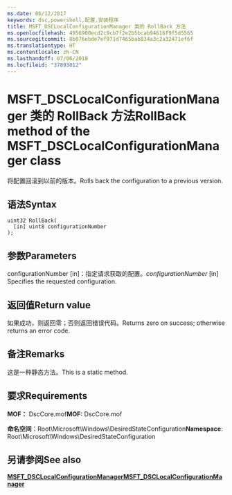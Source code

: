 ```yaml
---
ms.date: 06/12/2017
keywords: dsc,powershell,配置,安装程序
title: MSFT_DSCLocalConfigurationManager 类的 RollBack 方法
ms.openlocfilehash: 4956900ecd2c9cb7f2e2b5bcab94616f9f5d5565
ms.sourcegitcommit: 8b076ebde7ef971d7465bab834a3c2a32471ef6f
ms.translationtype: HT
ms.contentlocale: zh-CN
ms.lasthandoff: 07/06/2018
ms.locfileid: "37893012"
---
```

# <a name="rollback-method-of-the-msftdsclocalconfigurationmanager-class"></a><span data-ttu-id="0557b-103">MSFT_DSCLocalConfigurationManager 类的 RollBack 方法</span><span class="sxs-lookup"><span data-stu-id="0557b-103">RollBack method of the MSFT_DSCLocalConfigurationManager class</span></span>

<span data-ttu-id="0557b-104">将配置回滚到以前的版本。</span><span class="sxs-lookup"><span data-stu-id="0557b-104">Rolls back the configuration to a previous version.</span></span>

## <a name="syntax"></a><span data-ttu-id="0557b-105">语法</span><span class="sxs-lookup"><span data-stu-id="0557b-105">Syntax</span></span>

```mof
uint32 RollBack(
  [in] uint8 configurationNumber
);
```

## <a name="parameters"></a><span data-ttu-id="0557b-106">参数</span><span class="sxs-lookup"><span data-stu-id="0557b-106">Parameters</span></span>

<span data-ttu-id="0557b-107">configurationNumber \[in\]：指定请求获取的配置。</span><span class="sxs-lookup"><span data-stu-id="0557b-107">*configurationNumber* \[in\] Specifies the requested configuration.</span></span>

## <a name="return-value"></a><span data-ttu-id="0557b-108">返回值</span><span class="sxs-lookup"><span data-stu-id="0557b-108">Return value</span></span>

<span data-ttu-id="0557b-109">如果成功，则返回零；否则返回错误代码。</span><span class="sxs-lookup"><span data-stu-id="0557b-109">Returns zero on success; otherwise returns an error code.</span></span>

## <a name="remarks"></a><span data-ttu-id="0557b-110">备注</span><span class="sxs-lookup"><span data-stu-id="0557b-110">Remarks</span></span>

<span data-ttu-id="0557b-111">这是一种静态方法。</span><span class="sxs-lookup"><span data-stu-id="0557b-111">This is a static method.</span></span>

## <a name="requirements"></a><span data-ttu-id="0557b-112">要求</span><span class="sxs-lookup"><span data-stu-id="0557b-112">Requirements</span></span>

<span data-ttu-id="0557b-113">**MOF：** DscCore.mof</span><span class="sxs-lookup"><span data-stu-id="0557b-113">**MOF:** DscCore.mof</span></span>

<span data-ttu-id="0557b-114">**命名空间**：Root\Microsoft\Windows\DesiredStateConfiguration</span><span class="sxs-lookup"><span data-stu-id="0557b-114">**Namespace**: Root\Microsoft\Windows\DesiredStateConfiguration</span></span>

## <a name="see-also"></a><span data-ttu-id="0557b-115">另请参阅</span><span class="sxs-lookup"><span data-stu-id="0557b-115">See also</span></span>

[<span data-ttu-id="0557b-116">**MSFT_DSCLocalConfigurationManager**</span><span class="sxs-lookup"><span data-stu-id="0557b-116">**MSFT_DSCLocalConfigurationManager**</span></span>](msft-dsclocalconfigurationmanager.md)
